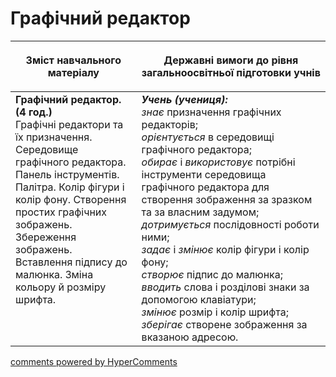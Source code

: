 <div id="hypercomments_widget" class="js-hypercomments-widget invisible"></div>

Графічний редактор
=============================================

<table>
<thead>
  <tr>
    <th width="40%" align="center"><p>Зміст навчального матеріалу</p></td>
    <th width="60%" align="center"><p>Державні вимоги до рівня загальноосвітньої підготовки учнів</p></td>
  </tr>
</thead>
<tbody>
  <tr>
    <td width="40%" style="vertical-align:top !important;">
    <b>Графічний редактор. (4 год.)</b><br>
    Графічні редактори та їх призначення.<br>
    Середовище графічного редактора. Панель інструментів. Палітра. Колір фігури і колір фону. Створення простих графічних зображень. Збереження зображень. Вставлення підпису до малюнка. Зміна кольору й розміру шрифта.
    </td>
    <td width="60%" style="vertical-align:top !important;">
    <i><b>Учень (учениця):</b></i><br>
  <i>знає</i> призначення графічних редакторів;<br>
  <i>орієнтується</i> в середовищі графічного редактора;<br>
  <i>обирає</i> і <i>використовує</i> потрібні інструменти середовища графічного редактора для створення зображення за зразком та за власним задумом;<br>
  <i>дотримується</i> послідовності роботи ними;<br>
  <i>задає</i> і <i>змінює</i> колір фігури і колір фону;<br>
  <i>створює</i> підпис до малюнка;<br>
  <i>вводить</i> слова і розділові знаки за допомогою клавіатури;<br>
  <i>змінює</i> розмір і колір шрифта;<br>
  <i>зберігає</i> створене зображення за вказаною адресою.
	</td>
  </tr>
</tbody>
</table>

<div class="js-hypercomments-container">
<a href="http://hypercomments.com" class="hc-link" title="comments widget">comments powered by HyperComments</a>
</div>